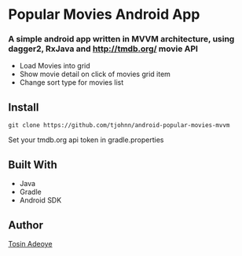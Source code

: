# Popular Movies Android App
### A simple android app written in MVVM architecture, using dagger2, RxJava and http://tmdb.org/ movie API
- Load Movies into grid
- Show movie detail on click of movies grid item
- Change sort type for movies list

## Install
```
git clone https://github.com/tjohnn/android-popular-movies-mvvm
```
Set your tmdb.org api token in gradle.properties

## Built With
- Java
- Gradle
- Android SDK

## Author

[Tosin Adeoye](https://github.com/tjohnn "tjohnn")
